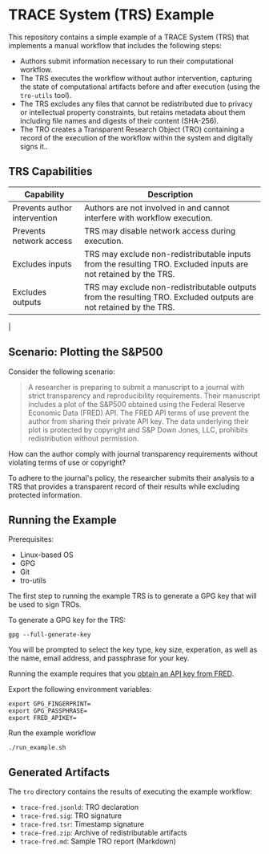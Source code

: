 # TRACE System (TRS) Example

This repository contains a simple example of a TRACE System (TRS) that implements a manual workflow that includes the following steps:
* Authors submit information necessary to run their computational workflow.
* The TRS executes the workflow without author intervention, capturing the state of computational artifacts before and after execution (using the `tro-utils` tool).
* The TRS excludes any files that cannot be redistributed due to privacy or intellectual property constraints, but retains metadata about them including file names and digests of their content (SHA-256).
* The TRO creates a Transparent Research Object (TRO) containing a record of the execution of the workflow within the system and digitally signs it..

## TRS Capabilities
| Capability    | Description |
| -------- | ------- |
| Prevents author intervention  | Authors are not involved in and cannot interfere with workflow execution. |
| Prevents network access | TRS may disable network access during execution.  |
| Excludes inputs         | TRS may exclude non-redistributable inputs from the resulting TRO. Excluded inputs are not retained by the TRS.|
| Excludes outputs        | TRS may exclude non-redistributable outputs from the resulting TRO. Excluded outputs are not retained by the TRS.|
| 


## Scenario: Plotting the S&P500 

Consider the following scenario:

> A researcher is preparing to submit a manuscript to a journal with strict transparency and reproducibility requirements. Their manuscript includes a plot of the S&P500 obtained using the Federal Reserve Economic Data (FRED) API. The FRED API terms of use prevent the author from sharing their private API key. The data underlying their plot is protected by copyright and S&P Down Jones, LLC, prohibits redistribution without permission. 

How can the author comply with journal transparency requirements without violating terms of use or copyright? 

To adhere to the journal's policy, the researcher submits their analysis to a TRS that provides a transparent record of their results while excluding protected information.

## Running the Example

Prerequisites:
* Linux-based OS
* GPG 
* Git
* tro-utils

The first step to running the example TRS is to generate a GPG key that will be used to sign TROs.

To generate a GPG key for the TRS:
```
gpg --full-generate-key
```

You will be prompted to select the key type, key size, experation, as well as the name, email address, and passphrase for your key.

Running the example requires that you [obtain an API key from FRED](https://fred.stlouisfed.org/docs/api/api_key.html).

Export the following environment variables:
```
export GPG_FINGERPRINT=
export GPG_PASSPHRASE=
export FRED_APIKEY=
```

Run the example workflow
```
./run_example.sh
```

## Generated Artifacts

The `tro` directory contains the results of executing the example workflow:
* `trace-fred.jsonld`:  TRO declaration
* `trace-fred.sig`: TRO signature
* `trace-fred.tsr`: Timestamp signature
* `trace-fred.zip`: Archive of redistributable artifacts
* `trace-fred.md`: Sample TRO report (Markdown)
